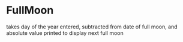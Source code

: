 # FullMoon
takes day of the year entered, subtracted from date of full moon, and absolute value printed to display next full moon
